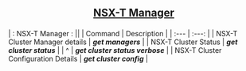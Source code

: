 ## <p align="center"><ins>NSX-T Manager</ins></p>
| : NSX-T Manager : ||
| Command | Description |
| :--- | :---: |
| NSX-T Cluster Manager details | ***get managers*** |
| NSX-T Cluster Status | ***get cluster status*** |
| ^ | ***get cluster status verbose*** |
| NSX-T Cluster Configuration Details | ***get cluster config*** |